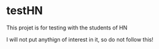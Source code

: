 # testHN
This projet is for testing with the students of HN

I will not put anythign of interest in it, so do not follow this!
